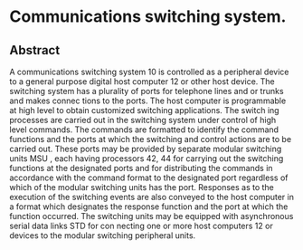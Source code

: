 # Communications switching system.

## Abstract
A communications switching system 10 is controlled as a peripheral device to a general purpose digital host computer 12 or other host device. The switching system has a plurality of ports for telephone lines and or trunks and makes connec tions to the ports. The host computer is programmable at high level to obtain customized switching applications. The switch ing processes are carried out in the switching system under control of high level commands. The commands are formatted to identify the command functions and the ports at which the switching and control actions are to be carried out. These ports may be provided by separate modular switching units MSU , each having processors 42, 44 for carrying out the switching functions at the designated ports and for distributing the commands in accordance with the command format to the designated port regardless of which of the modular switching units has the port. Responses as to the execution of the switching events are also conveyed to the host computer in a format which designates the response function and the port at which the function occurred. The switching units may be equipped with asynchronous serial data links STD for con necting one or more host computers 12 or devices to the modular switching peripheral units.
